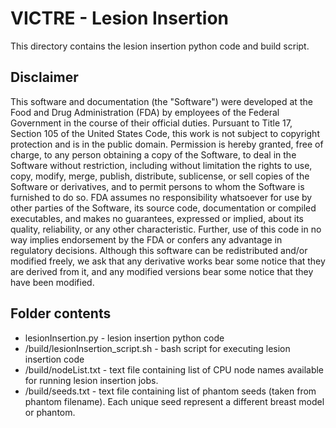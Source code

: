# VICTRE - Lesion Insertion

This directory contains the lesion insertion python code and build script.


Disclaimer
----------

This software and documentation (the "Software") were developed at the Food and Drug Administration (FDA) by employees of the Federal Government in the course of their official duties. Pursuant to Title 17, Section 105 of the United States Code, this work is not subject to copyright protection and is in the public domain. Permission is hereby granted, free of charge, to any person obtaining a copy of the Software, to deal in the Software without restriction, including without limitation the rights to use, copy, modify, merge, publish, distribute, sublicense, or sell copies of the Software or derivatives, and to permit persons to whom the Software is furnished to do so. FDA assumes no responsibility whatsoever for use by other
parties of the Software, its source code, documentation or compiled executables, and makes no guarantees, expressed or implied, about its quality, reliability, or any other characteristic. Further, use of this code in no way implies endorsement by the FDA or confers any advantage in regulatory decisions. Although this software can be redistributed and/or modified freely, we ask that any derivative works bear some notice that they are derived from it, and any modified versions bear some notice that they have been modified. 


Folder contents
---------------
- lesionInsertion.py - lesion insertion python code
- /build/lesionInsertion_script.sh - bash script for executing lesion insertion code
- /build/nodeList.txt - text file containing list of CPU node names available for running lesion insertion jobs.
- /build/seeds.txt - text file containing list of phantom seeds (taken from phantom filename).  Each unique seed represent a different breast model or phantom.
